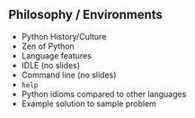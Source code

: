 ## Philosophy / Environments
  * Python History/Culture
  * Zen of Python
  * Language features
  * IDLE (no slides)
  * Command line (no slides)
  * `help`
  * Python idioms compared to other languages
  * Example solution to sample problem


